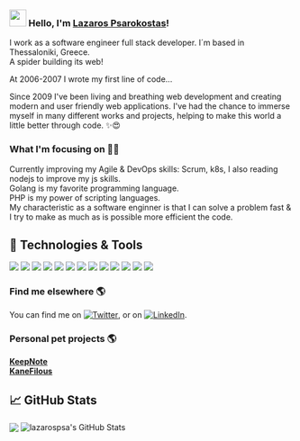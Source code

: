 ### <img src="https://media.giphy.com/media/hvRJCLFzcasrR4ia7z/giphy.gif" width="30px"> Hello, I'm [Lazaros Psarokostas](https://lazarospsarokostas.herokuapp.com)!

I work as a software engineer full stack developer. I´m based in Thessaloniki, Greece.<br />
A spider building its web!

At 2006-2007 I wrote my first line of code...

Since 2009 I've been living and breathing web development and creating modern and user friendly web applications. I've had the chance to immerse myself in many different works and projects, helping to make this world a little better through code. ✨😍

### What I'm focusing on 👨‍💻

Currently improving my Agile & DevOps skills: Scrum, k8s, I also reading nodejs to improve my js skills.<br />
Golang is my favorite programming language.<br />
PHP is my power of scripting languages.<br />
My characteristic as a software enginner is that I can solve a problem fast & I try to make as much as is possible more efficient the code.

## 🔧 Technologies & Tools
![](https://img.shields.io/badge/OS-Linux-informational?style=flat&logo=linux&logoColor=white&color=0297DB)
![](https://img.shields.io/badge/Editor-IntelliJ_IDEA-informational?style=flat&logo=intellij-idea&logoColor=white&color=0297DB)
![](https://img.shields.io/badge/Code-Python-informational?style=flat&logo=python&logoColor=white&color=0297DB)
![](https://img.shields.io/badge/Code-JavaScript-informational?style=flat&logo=javascript&logoColor=white&color=0297DB)
![](https://img.shields.io/badge/Code-Golang-informational?style=flat&logo=go&logoColor=white&color=0297DB)
![](https://img.shields.io/badge/Code-Make-informational?style=flat&logo=cmake&logoColor=white&color=0297DB)
![](https://img.shields.io/badge/Code-Vue-informational?style=flat&logo=vue.js&logoColor=white&color=0297DB)
![](https://img.shields.io/badge/Shell-Bash-informational?style=flat&logo=gnu-bash&logoColor=white&color=0297DB)
![](https://img.shields.io/badge/Tools-PostgreSQL-informational?style=flat&logo=postgresql&logoColor=white&color=0297DB)
![](https://img.shields.io/badge/Tools-Docker-informational?style=flat&logo=docker&logoColor=white&color=0297DB)
![](https://img.shields.io/badge/Tools-Kubernetes-informational?style=flat&logo=kubernetes&logoColor=white&color=0297DB)
![](https://img.shields.io/badge/Tools-Red_Hat_OpenShift-informational?style=flat&logo=red-hat-open-shift&logoColor=white&color=0297DB)
![](https://img.shields.io/badge/Cloud-Digital_Ocean-informational?style=flat&logo=digitalocean&logoColor=white&color=0297DB)

### Find me elsewhere 🌎


You can find me on [![Twitter][1.2]][1], or on [![LinkedIn][2.2]][2].


[1.2]: http://i.imgur.com/wWzX9uB.png
[2.2]: https://raw.githubusercontent.com/MartinHeinz/MartinHeinz/master/linkedin-3-16.png

[1]: https://twitter.com/lazarospsa
[2]: https://www.linkedin.com/in/lazarospsa/


### Personal pet projects 🌎
**[KeepNote](https://keepnote.eu/)** <br />
**[KaneFilous](https://kanefilous.eu/)** <br />

## &#x1f4c8; GitHub Stats

<!-- <a href="https://github.com/lazarospsa/lazarospsa"> -->
  <img align="center" src="https://github-readme-stats.vercel.app/api/top-langs/?username=lazarospsa&hide=html&title_color=ffffff&text_color=c9cacc&icon_color=2bbc8a&bg_color=1d1f21" />
<!--</a>-->
<!-- <a href="https://github.com/lazarospsa/lazarospsa"> -->
  <img align="center" src="https://github-readme-stats.vercel.app/api?username=lazarospsa&show_icons=true&line_height=27&count_private=true&title_color=ffffff&text_color=c9cacc&icon_color=2bbc8a&bg_color=1d1f21" alt="lazarospsa's GitHub Stats" />
<!--</a>-->

<!-- <a href="https://github.com/MartinHeinz/python-project-blueprint">
  <img align="center" src="https://github-readme-stats.vercel.app/api/pin/?username=MartinHeinz&repo=python-project-blueprint&title_color=ffffff&text_color=c9cacc&icon_color=2bbc8a&bg_color=1d1f21" />
</a> -->
<!--
<a href="https://github.com/MartinHeinz/go-project-blueprint">
  <img align="center" src="https://github-readme-stats.vercel.app/api/pin/?username=MartinHeinz&repo=go-project-blueprint&title_color=ffffff&text_color=c9cacc&icon_color=2bbc8a&bg_color=1d1f21" />
</a>
-->


